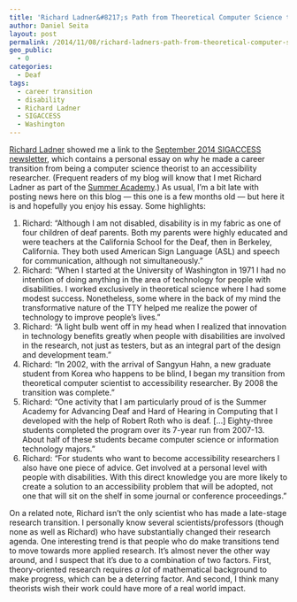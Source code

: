 ```yaml
---
title: 'Richard Ladner&#8217;s Path from Theoretical Computer Science to Accessibility Technology'
author: Daniel Seita
layout: post
permalink: /2014/11/08/richard-ladners-path-from-theoretical-computer-science-to-accessibility-technology/
geo_public:
  - 0
categories:
  - Deaf
tags:
  - career transition
  - disability
  - Richard Ladner
  - SIGACCESS
  - Washington
---
```

[Richard Ladner][1] showed me a link to the [September 2014 SIGACCESS newsletter][2], which contains a personal essay on why he made a career transition from being a computer science theorist to an accessibility researcher. (Frequent readers of my blog will know that I met Richard Ladner as part of the [Summer Academy][3].) As usual, I&#8217;m a bit late with posting news here on this blog &#8212; this one is a few months old &#8212; but here it is and hopefully you enjoy his essay. Some highlights:

  1. Richard: &#8220;Although I am not disabled, disability is in my fabric as one of four children of deaf parents. Both my parents were highly educated and were teachers at the California School for the Deaf, then in Berkeley, California. They both used American Sign Language (ASL) and speech for communication, although not simultaneously.&#8221;
  2. Richard: &#8220;When I started at the University of Washington in 1971 I had no intention of doing anything in the area of technology for people with disabilities. I worked exclusively in theoretical science where I had some modest success. Nonetheless, some where in the back of my mind the transformative nature of the TTY helped me realize the power of technology to improve people’s lives.&#8221;
  3. Richard: &#8220;A light bulb went off in my head when I realized that innovation in technology benefits greatly when people with disabilities are involved in the research, not just as testers, but as an integral part of the design and development team.&#8221;
  4. Richard: &#8220;In 2002, with the arrival of Sangyun Hahn, a new graduate student from Korea who happens to be blind, I began my transition from theoretical computer scientist to accessibility researcher. By 2008 the transition was complete.&#8221;
  5. Richard: &#8220;One activity that I am particularly proud of is the Summer Academy for Advancing Deaf and Hard of Hearing in Computing that I developed with the help of Robert Roth who is deaf. [&#8230;] Eighty-three students completed the program over its 7-year run from 2007-13. About half of these students became computer science or information technology majors.&#8221;
  6. Richard: &#8220;For students who want to become accessibility researchers I also have one piece of advice. Get involved at a personal level with people with disabilities. With this direct knowledge you are more likely to create a solution to an accessibility problem that will be adopted, not one that will sit on the shelf in some journal or conference proceedings.&#8221;

On a related note, Richard isn&#8217;t the only scientist who has made a late-stage research transition. I personally know several scientists/professors (though none as well as Richard) who have substantially changed their research agenda. One interesting trend is that people who do make transitions tend to move towards more applied research. It&#8217;s almost never the other way around, and I suspect that it&#8217;s due to a combination of two factors. First, theory-oriented research requires *a lot* of mathematical background to make progress, which can be a deterring factor. And second, I think many theorists wish their work could have more of a real world impact.

 [1]: http://www.cs.washington.edu/people/faculty/ladner
 [2]: http://www.sigaccess.org/2014/08/september-2014-newsletter-2/
 [3]: http://seitad.wordpress.com/2011/08/26/summer-academy/